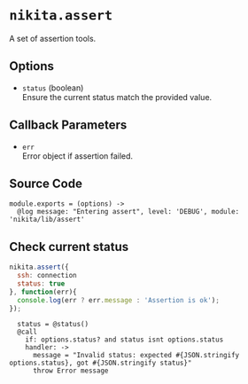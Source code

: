 
# `nikita.assert`

A set of assertion tools.

## Options

* `status` (boolean)   
  Ensure the current status match the provided value.   

## Callback Parameters

* `err`   
  Error object if assertion failed.   

## Source Code

    module.exports = (options) ->
      @log message: "Entering assert", level: 'DEBUG', module: 'nikita/lib/assert'

## Check current status

```js
nikita.assert({
  ssh: connection   
  status: true
}, function(err){
  console.log(err ? err.message : 'Assertion is ok');
});
```

      status = @status()
      @call
        if: options.status? and status isnt options.status
        handler: ->
          message = "Invalid status: expected #{JSON.stringify options.status}, got #{JSON.stringify status}"
          throw Error message
